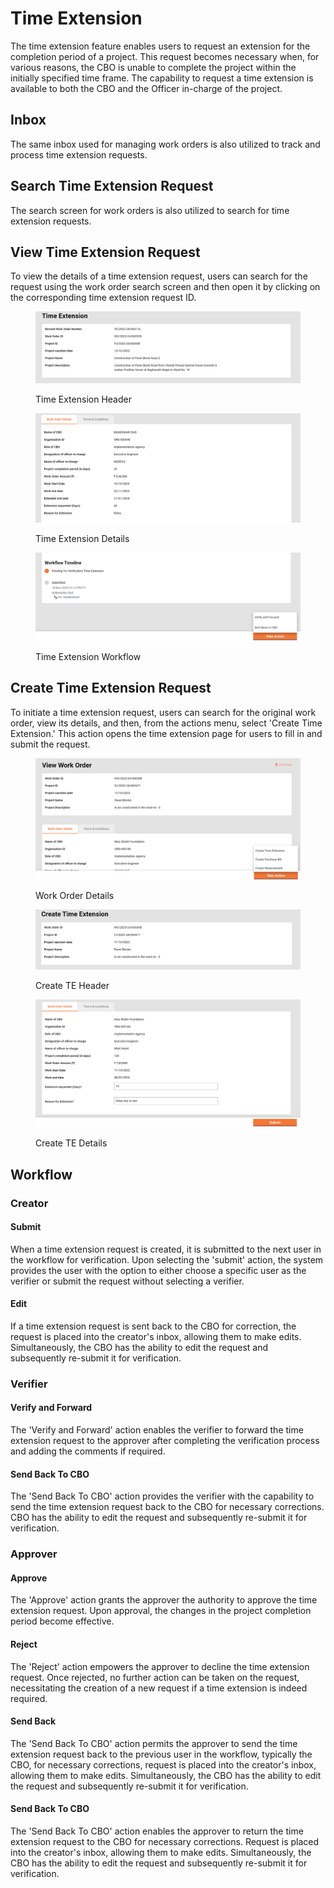 # Time Extension

The time extension feature enables users to request an extension for the completion period of a project. This request becomes necessary when, for various reasons, the CBO is unable to complete the project within the initially specified time frame. The capability to request a time extension is available to both the CBO and the Officer in-charge of the project.

## Inbox

The same inbox used for managing work orders is also utilized to track and process time extension requests.

## Search Time Extension Request

The search screen for work orders is also utilized to search for time extension requests.

## View Time Extension Request

To view the details of a time extension request, users can search for the request using the work order search screen and then open it by clicking on the corresponding time extension request ID.

<figure><img src="../../../../../../.gitbook/assets/image (201).png" alt=""><figcaption><p>Time Extension Header</p></figcaption></figure>

<figure><img src="../../../../../../.gitbook/assets/image (202).png" alt=""><figcaption><p>Time Extension Details</p></figcaption></figure>

<figure><img src="../../../../../../.gitbook/assets/image (203).png" alt=""><figcaption><p>Time Extension Workflow</p></figcaption></figure>

## Create Time Extension Request

To initiate a time extension request, users can search for the original work order, view its details, and then, from the actions menu, select 'Create Time Extension.' This action opens the time extension page for users to fill in and submit the request.

<figure><img src="../../../../../../.gitbook/assets/image (204).png" alt=""><figcaption><p>Work Order Details</p></figcaption></figure>

<figure><img src="../../../../../../.gitbook/assets/image (206).png" alt=""><figcaption><p>Create TE Header</p></figcaption></figure>

<figure><img src="../../../../../../.gitbook/assets/image (208).png" alt=""><figcaption><p>Create TE Details</p></figcaption></figure>

## Workflow

### Creator

#### Submit

When a time extension request is created, it is submitted to the next user in the workflow for verification. Upon selecting the 'submit' action, the system provides the user with the option to either choose a specific user as the verifier or submit the request without selecting a verifier.

#### Edit

If a time extension request is sent back to the CBO for correction, the request is placed into the creator's inbox, allowing them to make edits. Simultaneously, the CBO has the ability to edit the request and subsequently re-submit it for verification.

### Verifier

#### Verify and Forward

The 'Verify and Forward' action enables the verifier to forward the time extension request to the approver after completing the verification process and adding the comments if required.

#### Send Back To CBO

The 'Send Back To CBO' action provides the verifier with the capability to send the time extension request back to the CBO for necessary corrections. CBO has the ability to edit the request and subsequently re-submit it for verification.

### Approver

#### Approve

The 'Approve' action grants the approver the authority to approve the time extension request. Upon approval, the changes in the project completion period become effective.

#### Reject

The 'Reject' action empowers the approver to decline the time extension request. Once rejected, no further action can be taken on the request, necessitating the creation of a new request if a time extension is indeed required.

#### Send Back

The 'Send Back To CBO' action permits the approver to send the time extension request back to the previous user in the workflow, typically the CBO, for necessary corrections, request is placed into the creator's inbox, allowing them to make edits. Simultaneously, the CBO has the ability to edit the request and subsequently re-submit it for verification.

#### Send Back To CBO

The 'Send Back To CBO' action enables the approver to return the time extension request to the CBO for necessary corrections. Request is placed into the creator's inbox, allowing them to make edits. Simultaneously, the CBO has the ability to edit the request and subsequently re-submit it for verification.
